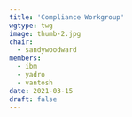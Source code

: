 ```yaml
---
title: 'Compliance Workgroup'
wgtype: twg
image: thumb-2.jpg
chair:
  - sandywoodward
members:
  - ibm
  - yadro
  - vantosh
date: 2021-03-15
draft: false
---
```

